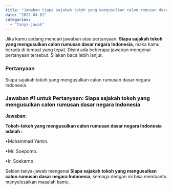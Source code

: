 ```yaml
---
title: "Jawaban Siapa sajakah tokoh yang mengusulkan calon rumusan dasar negara Indonesia​"
date: "2022-04-01"
categories: 
  - "tanya-jawab"
---
```


Jika kamu sedang mencari jawaban atas pertanyaan: **Siapa sajakah tokoh yang mengusulkan calon rumusan dasar negara Indonesia​**, maka kamu berada di tempat yang tepat. Disini ada beberapa jawaban mengenai pertanyaan tersebut. Silakan baca lebih lanjut.

### Pertanyaan

Siapa sajakah tokoh yang mengusulkan calon rumusan dasar negara Indonesia​

### Jawaban #1 untuk Pertanyaan: Siapa sajakah tokoh yang mengusulkan calon rumusan dasar negara Indonesia​

**Jawaban:**

**Tokoh-tokoh yang mengusulkan calon rumusan dasar negara Indonesia adalah :**

•Mohammad Yamin.

•Mr. Soepomo.

•Ir. Soekarno.

Sekian tanya-jawab mengenai **Siapa sajakah tokoh yang mengusulkan calon rumusan dasar negara Indonesia​**, semoga dengan ini bisa membantu menyelesaikan masalah kamu.
